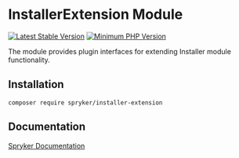 # InstallerExtension Module
[![Latest Stable Version](https://poser.pugx.org/spryker/installer-extension/v/stable.svg)](https://packagist.org/packages/spryker/installer-extension)
[![Minimum PHP Version](https://img.shields.io/badge/php-%3E%3D%208.0-8892BF.svg)](https://php.net/)

The module provides plugin interfaces for extending Installer module functionality.

## Installation

```
composer require spryker/installer-extension
```

## Documentation

[Spryker Documentation](https://docs.spryker.com)
